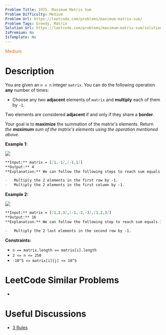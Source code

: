 ```yaml
---
Problem Title: 1975. Maximum Matrix Sum
Problem Difficulty: Medium
Problem Url: https://leetcode.com/problems/maximum-matrix-sum/
Problem Tags: Greedy, Matrix
Solution Url: https://leetcode.com/problems/maximum-matrix-sum/solution/
IsPremium: No
IsTemplate: No
---
```


<span style="color: rgb(239, 108, 0);">Medium</span>

# Description

You are given an `n x n` integer `matrix`. You can do the following operation
**any** number of times:

-   Choose any two **adjacent** elements of `matrix` and **multiply** each of
    them by `-1`.

Two elements are considered **adjacent** if and only if they share a **border**.

Your goal is to **maximize** the summation of the matrix's elements. Return _the
**maximum** sum of the matrix's elements using the operation mentioned above._

**Example 1:**

![](https://assets.leetcode.com/uploads/2021/07/16/pc79-q2ex1.png)

```markdown
**Input:** matrix = [[1,-1],[-1,1]]
**Output:** 4
**Explanation:** We can follow the following steps to reach sum equals 4:

-   Multiply the 2 elements in the first row by -1.
-   Multiply the 2 elements in the first column by -1.
```

**Example 2:**

![](https://assets.leetcode.com/uploads/2021/07/16/pc79-q2ex2.png)

```markdown
**Input:** matrix = [[1,2,3],[-1,-2,-3],[1,2,3]]
**Output:** 16
**Explanation:** We can follow the following step to reach sum equals 16:

-   Multiply the 2 last elements in the second row by -1.
```

**Constraints:**

-   `n == matrix.length == matrix[i].length`
-   `2 <= n <= 250`
-   `-10^5 <= matrix[i][j] <= 10^5`

# LeetCode Similar Problems

-   []()

# Useful Discussions

-   [3 Rules](https://leetcode.com/problems/maximum-matrix-sum/discuss/1420247/3-Rules)
